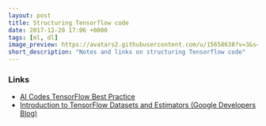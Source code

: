 ```yaml
---
layout: post
title: Structuring Tensorflow code
date: 2017-12-20 17:06 +0000
tags: [ml, dl]
image_preview: https://avatars2.githubusercontent.com/u/15658638?v=3&s=200
short_description: "Notes and links on structuring Tensorflow code"
---
```


### Links
* [AI Codes TensorFlow Best Practice](https://github.com/aicodes/tf-bestpractice)
* [Introduction to TensorFlow Datasets and Estimators (Google Developers Blog)](https://developers.googleblog.com/2017/09/introducing-tensorflow-datasets.html)


